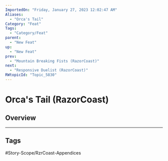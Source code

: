 ```yaml
---
ImportedOn: "Friday, January 27, 2023 12:02:47 AM"
Aliases:
  - "Orca's Tail"
Category: "Feat"
Tags:
  - "Category/Feat"
parent:
  - "New Feat"
up:
  - "New Feat"
prev:
  - "Mountain Breaking Fists (RazorCoast)"
next:
  - "Responsive Duelist (RazorCoast)"
RWtopicId: "Topic_5830"
---
```

# Orca's Tail (RazorCoast)
## Overview

---
## Tags
#Story-Scope/RzrCoast-Appendices

